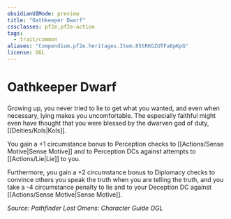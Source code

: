 ```yaml
---
obsidianUIMode: preview
title: "Oathkeeper Dwarf"
cssclasses: pf2e,pf2e-action
tags:
  - trait/common
aliases: "Compendium.pf2e.heritages.Item.85tRKGZUTFa6pKpG"
license: OGL
---
```

# Oathkeeper Dwarf

### 






Growing up, you never tried to lie to get what you wanted, and even when necessary, lying makes you uncomfortable. The especially faithful might even have thought that you were blessed by the dwarven god of duty, [[Deities/Kols|Kols]].

You gain a +1 circumstance bonus to Perception checks to [[Actions/Sense Motive|Sense Motive]] and to Perception DCs against attempts to [[Actions/Lie|Lie]] to you.

Furthermore, you gain a +2 circumstance bonus to Diplomacy checks to convince others you speak the truth when you are telling the truth, and you take a -4 circumstance penalty to lie and to your Deception DC against [[Actions/Sense Motive|Sense Motive]].

*Source: Pathfinder Lost Omens: Character Guide*
*OGL*